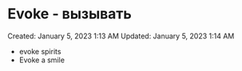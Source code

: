 # Evoke - вызывать

Created: January 5, 2023 1:13 AM
Updated: January 5, 2023 1:14 AM

- evoke spirits
- Evoke a smile